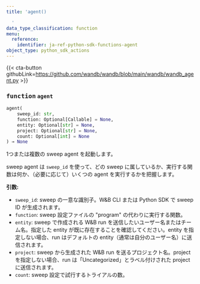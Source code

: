 ```yaml
---
title: 'agent()

  '
data_type_classification: function
menu:
  reference:
    identifier: ja-ref-python-sdk-functions-agent
object_type: python_sdk_actions
---
```


{{< cta-button githubLink=https://github.com/wandb/wandb/blob/main/wandb/wandb_agent.py >}}




### <kbd>function</kbd> `agent`

```python
agent(
    sweep_id: str,
    function: Optional[Callable] = None,
    entity: Optional[str] = None,
    project: Optional[str] = None,
    count: Optional[int] = None
) → None
```

1つまたは複数の sweep agent を起動します。

sweep agent は `sweep_id` を使って、どの sweep に属しているか、実行する関数は何か、（必要に応じて）いくつの agent を実行するかを把握します。

**引数:**
 
 - `sweep_id`:  sweep の一意な識別子。W&B CLI または Python SDK で sweep ID が生成されます。
 - `function`:  sweep 設定ファイルの "program" の代わりに実行する関数。
 - `entity`:  sweep で作成される W&B run を送信したいユーザー名またはチーム名。指定した entity が既に存在することを確認してください。entity を指定しない場合、run はデフォルトの entity（通常は自分のユーザー名）に送信されます。
 - `project`:  sweep から生成された W&B run を送るプロジェクト名。project を指定しない場合、run は「Uncategorized」とラベル付けされた project に送信されます。
 - `count`:  sweep 設定で試行するトライアルの数。